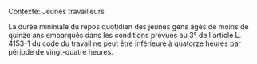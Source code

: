Contexte: Jeunes travailleurs

La durée minimale du repos quotidien des jeunes gens âgés de moins de quinze ans embarqués dans les conditions prévues au 3° de l'article L. 4153-1 du code du travail ne peut être inférieure à quatorze heures par période de vingt-quatre heures.